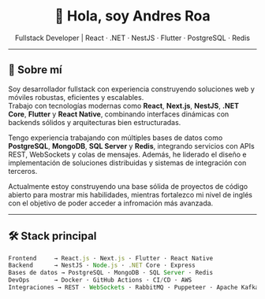 <h1 align="center">👋 Hola, soy Andres Roa</h1>

<p align="center">
  Fullstack Developer | React · .NET · NestJS · Flutter · PostgreSQL · Redis  
</p>

---

## 💼 Sobre mí

Soy desarrollador fullstack con experiencia construyendo soluciones web y móviles robustas, eficientes y escalables.  
Trabajo con tecnologías modernas como **React**, **Next.js**, **NestJS**, **.NET Core**, **Flutter** y **React Native**, combinando interfaces dinámicas con backends sólidos y arquitecturas bien estructuradas.

Tengo experiencia trabajando con múltiples bases de datos como **PostgreSQL**, **MongoDB**, **SQL Server** y **Redis**, integrando servicios con APIs REST, WebSockets y colas de mensajes. Además, he liderado el diseño e implementación de soluciones distribuidas y sistemas de integración con terceros.

Actualmente estoy construyendo una base sólida de proyectos de código abierto para mostrar mis habilidades, mientras fortalezco mi nivel de inglés con el objetivo de poder acceder a infromación más avanzada.

---

## 🛠️ Stack principal

```ts
Frontend     → React.js · Next.js · Flutter · React Native  
Backend      → NestJS · Node.js · .NET Core · Express  
Bases de datos → PostgreSQL · MongoDB · SQL Server · Redis  
DevOps       → Docker · GitHub Actions · CI/CD · AWS
Integraciones → REST · WebSockets · RabbitMQ · Puppeteer · Apache Kafka
```

